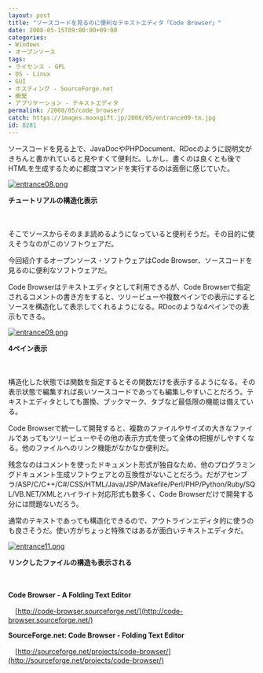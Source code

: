 ```yaml
---
layout: post
title: "ソースコードを見るのに便利なテキストエディタ「Code Browser」"
date: 2008-05-15T09:00:00+09:00
categories:
- Windows
- オープンソース
tags: 
- ライセンス - GPL
- OS - Linux
- GUI
- ホスティング - SourceForge.net
- 開発
- アプリケーション - テキストエディタ
permalink: /2008/05/code_browser/
catch: https://images.moongift.jp/2008/05/entrance09-tm.jpg
id: 8281
---
```

ソースコードを見る上で、JavaDocやPHPDocument、RDocのように説明文がきちんと書かれていると見やすくて便利だ。しかし、書くのは良くとも後でHTMLを生成するために都度コマンドを実行するのは面倒に感じていた。

  

[![entrance08.png](https://images.moongift.jp/2008/05/entrance08-tm1.jpg)](https://images.moongift.jp/2008/05/entrance081.jpg)  
  
**チュートリアルの構造化表示**

  

　

  

そこでソースからそのまま読めるようになっていると便利そうだ。その目的に使えそうなのがこのソフトウェアだ。

  

今回紹介するオープンソース・ソフトウェアはCode Browser、ソースコードを見るのに便利なソフトウェアだ。

  
  
<!--more-->  

Code Browserはテキストエディタとして利用できるが、Code Browserで指定されるコメントの書き方をすると、ツリービューや複数ペインでの表示にするとソースを構造化して表示してくれるようになる。RDocのような4ペインでの表示もできる。

  

[![entrance09.png](https://images.moongift.jp/2008/05/entrance09-tm.jpg)](https://images.moongift.jp/2008/05/entrance09.jpg)  
  
**4ペイン表示**

  

　

  

構造化した状態では関数を指定するとその関数だけを表示するようになる。その表示状態で編集すれば長いソースコードであっても編集しやすいことだろう。テキストエディタとしても置換、ブックマーク、タブなど最低限の機能は備えている。

  

Code Browserで統一して開発すると、複数のファイルやサイズの大きなファイルであってもツリービューやその他の表示方式を使って全体の把握がしやすくなる。他のファイルへのリンク機能がなかなか便利だ。

  

残念なのはコメントを使ったドキュメント形式が独自なため、他のプログラミングドキュメント生成ソフトウェアとの互換性がないことだろう。だがアセンブラ/ASP/C/C++/C#/CSS/HTML/Java/JSP/Makefile/Perl/PHP/Python/Ruby/SQL/VB.NET/XMLとハイライト対応形式も数多く、Code Browserだけで開発する分には問題ないだろう。

  

通常のテキストであっても構造化できるので、アウトラインエディタ的に使うのも良さそうだ。使い方がちょっと特殊ではあるが面白いテキストエディタだ。

  

[![entrance11.png](https://images.moongift.jp/2008/05/entrance11-tm.jpg)](https://images.moongift.jp/2008/05/entrance11.jpg)  
  
**リンクしたファイルの構造も表示される**

  

　

  

**Code Browser - A Folding Text Editor**  
  
　[http://code-browser.sourceforge.net/](http://code-browser.sourceforge.net/)

  

**SourceForge.net: Code Browser - Folding Text Editor**  
  
　[http://sourceforge.net/projects/code-browser/](http://sourceforge.net/projects/code-browser/)

  
